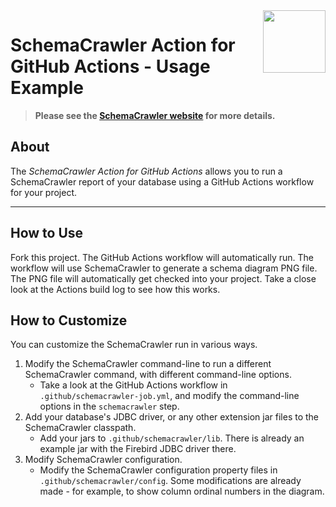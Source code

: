 <img src="https://raw.githubusercontent.com/schemacrawler/SchemaCrawler/master/schemacrawler-distrib/src/site/resources/images/schemacrawler_logo.png" height="100px" width="100px" align="right" />

# SchemaCrawler Action for GitHub Actions - Usage Example

> **Please see the [SchemaCrawler website](https://www.schemacrawler.com/) for more details.**

## About

The *SchemaCrawler Action for GitHub Actions* allows you to run a SchemaCrawler report of your database using a GitHub Actions workflow for your project.


-----

## How to Use

Fork this project. The GitHub Actions workflow will automatically run. The workflow will use SchemaCrawler to generate a schema diagram PNG file. The PNG file will automatically get checked into your project. Take a close look at the Actions build log to see how this works.

## How to Customize

You can customize the SchemaCrawler run in various ways.

1. Modify the SchemaCrawler command-line to run a different SchemaCrawler command, with different command-line options.
   - Take a look at the GitHub Actions workflow in `.github/schemacrawler-job.yml`, and modify the command-line options in the `schemacrawler` step.
2. Add your database's JDBC driver, or any other extension jar files to the SchemaCrawler classpath.
   - Add your jars to `.github/schemacrawler/lib`. There is already an example jar with the Firebird JDBC driver there.
3. Modify SchemaCrawler configuration.
   - Modify the SchemaCrawler configuration property files in `.github/schemacrawler/config`. Some modifications are already made - for example, to show column ordinal numbers in the diagram.
